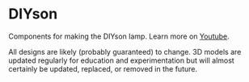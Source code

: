 # DIYson
Components for making the DIYson lamp. Learn more on [Youtube](https://www.youtube.com/channel/UCvnxvXWYcOlmhRFvZ_ISP8g).

All designs are likely (probably guaranteed) to change. 3D models are updated regularly for education and experimentation but will almost certainly be updated, replaced, or removed in the future.